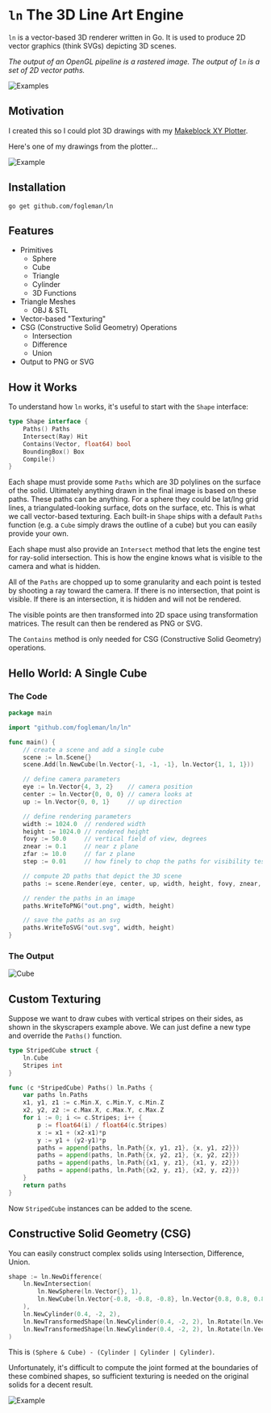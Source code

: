 # `ln` The 3D Line Art Engine

`ln` is a vector-based 3D renderer written in Go. It is used to produce 2D
vector graphics (think SVGs) depicting 3D scenes.

*The output of an OpenGL pipeline is a rastered image. The output of `ln` is
a set of 2D vector paths.*

![Examples](http://i.imgur.com/HY2Fg2t.png)

## Motivation

I created this so I could plot 3D drawings with my
[Makeblock XY Plotter](http://www.makeblock.cc/xy-plotter-robot-kit/).

Here's one of my drawings from the plotter...

![Example](http://i.imgur.com/NbgpUhQ.jpg)

## Installation

	go get github.com/fogleman/ln

## Features

- Primitives
	- Sphere
	- Cube
	- Triangle
	- Cylinder
	- 3D Functions
- Triangle Meshes
	- OBJ & STL
- Vector-based "Texturing"
- CSG (Constructive Solid Geometry) Operations
	- Intersection
	- Difference
	- Union
- Output to PNG or SVG

## How it Works

To understand how `ln` works, it's useful to start with the `Shape` interface:

```go
type Shape interface {
	Paths() Paths
	Intersect(Ray) Hit
	Contains(Vector, float64) bool
	BoundingBox() Box
	Compile()
}
```

Each shape must provide some `Paths` which are 3D polylines on the surface
of the solid. Ultimately anything drawn in the final image is based on these
paths. These paths can be anything. For a sphere they could be lat/lng grid
lines, a triangulated-looking surface, dots on the surface, etc. This is what
we call vector-based texturing. Each built-in `Shape` ships with a default
`Paths` function (e.g. a `Cube` simply draws the outline of a cube) but you
can easily provide your own.

Each shape must also provide an `Intersect` method that lets the engine test
for ray-solid intersection. This is how the engine knows what is visible to the
camera and what is hidden.

All of the `Paths` are chopped up to some granularity and each point is tested
by shooting a ray toward the camera. If there is no intersection, that point is
visible. If there is an intersection, it is hidden and will not be rendered.

The visible points are then transformed into 2D space using transformation
matrices. The result can then be rendered as PNG or SVG.

The `Contains` method is only needed for CSG (Constructive Solid Geometry)
operations.

## Hello World: A Single Cube

### The Code

```go
package main

import "github.com/fogleman/ln/ln"

func main() {
	// create a scene and add a single cube
	scene := ln.Scene{}
	scene.Add(ln.NewCube(ln.Vector{-1, -1, -1}, ln.Vector{1, 1, 1}))

	// define camera parameters
	eye := ln.Vector{4, 3, 2}    // camera position
	center := ln.Vector{0, 0, 0} // camera looks at
	up := ln.Vector{0, 0, 1}     // up direction

	// define rendering parameters
	width := 1024.0  // rendered width
	height := 1024.0 // rendered height
	fovy := 50.0     // vertical field of view, degrees
	znear := 0.1     // near z plane
	zfar := 10.0     // far z plane
	step := 0.01     // how finely to chop the paths for visibility testing

	// compute 2D paths that depict the 3D scene
	paths := scene.Render(eye, center, up, width, height, fovy, znear, zfar, step)

	// render the paths in an image
	paths.WriteToPNG("out.png", width, height)

	// save the paths as an svg
	paths.WriteToSVG("out.svg", width, height)
}
```

### The Output

![Cube](http://i.imgur.com/d2dGrOJ.png)

## Custom Texturing

Suppose we want to draw cubes with vertical stripes on their sides, as
shown in the skyscrapers example above. We can just define a new type
and override the `Paths()` function.

```go
type StripedCube struct {
	ln.Cube
	Stripes int
}

func (c *StripedCube) Paths() ln.Paths {
	var paths ln.Paths
	x1, y1, z1 := c.Min.X, c.Min.Y, c.Min.Z
	x2, y2, z2 := c.Max.X, c.Max.Y, c.Max.Z
	for i := 0; i <= c.Stripes; i++ {
		p := float64(i) / float64(c.Stripes)
		x := x1 + (x2-x1)*p
		y := y1 + (y2-y1)*p
		paths = append(paths, ln.Path{{x, y1, z1}, {x, y1, z2}})
		paths = append(paths, ln.Path{{x, y2, z1}, {x, y2, z2}})
		paths = append(paths, ln.Path{{x1, y, z1}, {x1, y, z2}})
		paths = append(paths, ln.Path{{x2, y, z1}, {x2, y, z2}})
	}
	return paths
}
```

Now `StripedCube` instances can be added to the scene.

## Constructive Solid Geometry (CSG)

You can easily construct complex solids using Intersection, Difference, Union.

```go
shape := ln.NewDifference(
	ln.NewIntersection(
		ln.NewSphere(ln.Vector{}, 1),
		ln.NewCube(ln.Vector{-0.8, -0.8, -0.8}, ln.Vector{0.8, 0.8, 0.8}),
	),
	ln.NewCylinder(0.4, -2, 2),
	ln.NewTransformedShape(ln.NewCylinder(0.4, -2, 2), ln.Rotate(ln.Vector{1, 0, 0}, ln.Radians(90))),
	ln.NewTransformedShape(ln.NewCylinder(0.4, -2, 2), ln.Rotate(ln.Vector{0, 1, 0}, ln.Radians(90))),
)
```

This is `(Sphere & Cube) - (Cylinder | Cylinder | Cylinder)`.

Unfortunately, it's difficult to compute the joint formed at the boundaries of these combined shapes, so sufficient texturing is needed on the original solids for a decent result.

![Example](http://i.imgur.com/gk8UtVK.gif)
